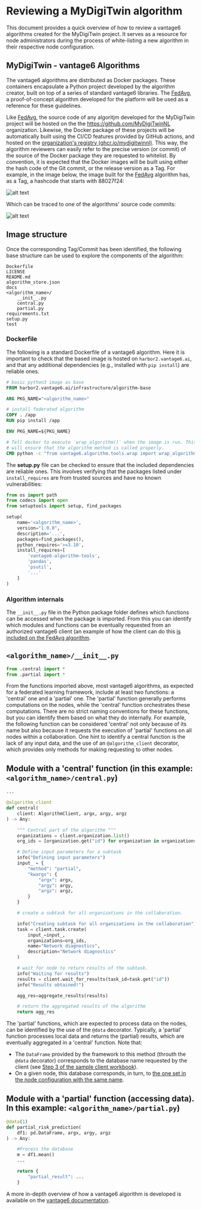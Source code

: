 
# Reviewing a MyDigiTwin algorithm

This document provides a quick overview of how to review a vantage6 algorithms created for the MyDigiTwin project. It serves as a resource for node administrators during the process of white-listing a new algorithm in their respective node configuration.

## MyDigiTwin - vantage6 Algorithms

The vantage6 algorithms are distributed as Docker packages. These containers encapsulate a Python project developed by the algorithm creator, built on top of a series of standard vantage6 libraries. The [FedAvg](https://github.com/MyDigiTwinNL/FedAvg_vantage6), a proof-of-concept algorithm developed for the platform will be used as a reference for these guidelines.

Like [FedAvg](https://github.com/MyDigiTwinNL/FedAvg_vantage6), the source code of any algoritjm developed for the MyDigiTwin project will be hosted on the the https://github.com/MyDigiTwinNL organization. Likewise, the Docker package of these projects will be automatically built using the CI/CD features provided by GitHub actions, and hosted on the [organization's registry (ghcr.io/mydigitwinnl)](https://github.com/orgs/MyDigiTwinNL/packages). This way, the algorithm reviewers can easily refer to the precise version (or commit) of the source of the Docker package they are requested to whitelist. By convention, it is expected that the Docker images will be built using either the hash code of the Git commit, or the release version as a Tag. For example, in the image below, the image built for the [FedAvg](https://github.com/MyDigiTwinNL/FedAvg_vantage6) algorithm has, as a Tag, a hashcode that starts with 88027f24:

![alt text](img/package_list-1.png)

Which can be traced to one of the algorithms' source code commits:

![alt text](img/commits.png)

## Image structure

Once the corresponding Tag/Commit has been identified, the following base structure can be used to explore the components of the algorithm:

```
Dockerfile
LICENSE
README.md
algorithm_store.json
docs
<algorithm_name>/
    __init__.py    
    central.py
    partial.py
requirements.txt
setup.py
test
```

### Dockerfile 

The following is a standard Dockerfile of a vantage6 algorithm. Here it is important to check that the based image is hosted on `harbor2.vantage6.ai`, and that any additional dependencies (e.g., installed with `pip install`) are reliable ones.

```Dockerfile
# basic python3 image as base
FROM harbor2.vantage6.ai/infrastructure/algorithm-base

ARG PKG_NAME="<algorithm_name>"

# install federated algorithm
COPY . /app
RUN pip install /app

ENV PKG_NAME=${PKG_NAME}

# Tell docker to execute `wrap_algorithm()` when the image is run. This function
# will ensure that the algorithm method is called properly.
CMD python -c "from vantage6.algorithm.tools.wrap import wrap_algorithm; wrap_algorithm()"

```

The **setup.py** file can be checked to ensure that the included dependencies are reliable ones. This involves verifying that the packages listed under `install_requires` are from trusted sources and have no known vulnerabilities:


```python
from os import path
from codecs import open
from setuptools import setup, find_packages

setup(
    name='<algorithm_name>',
    version="1.0.0",
    description='...',
    packages=find_packages(),
    python_requires='>=3.10',
    install_requires=[
        'vantage6-algorithm-tools',
        'pandas',
        'psutil',
        '...'
    ]
)
```

### Algorithm internals

The `__init__.py` file in the Python package folder defines which functions can be accessed when the package is imported. From this you can identify which modules and functions can be eventually requested from an authorized vantage6 client (an example of how the client can do this [is included on the FedAvg algorithm](https://github.com/MyDigiTwinNL/FedAvg_vantage6/blob/main/sample_client/research_env_client_notebook.ipynb).

## `<algorithm_name>/__init__.py`
```python
from .central import *
from .partial import *
```

From the functions imported above, most vantage6 algorithms, as expected for a federated learning framework, include at least two functions: a 'central' one and a 'partial' one. The 'partial' function generally performs computations on the nodes, while the 'central' function orchestrates these computations. There are no strict naming conventions for these functions, but you can identify them based on what they do internally. For example, the following function can be considered 'central' not only because of its name but also because it requests the execution of 'partial' functions on all nodes within a collaboration. One hint to identify a central function is the lack of any input data, and the use of an `@algorithm_client` decorator, which provides only methods for making requesting to other nodes. 

## Module with a 'central' function (in this example: `<algorithm_name>/central.py`)

```python
...

@algorithm_client
def central(
    client: AlgorithmClient, argx, argy, argz
) -> Any:

    """ Central part of the algorithm """
    organizations = client.organization.list()
    org_ids = [organization.get("id") for organization in organizations]

    # Define input parameters for a subtask
    info("Defining input parameters")
    input_ = {
        "method": "partial",
        "kwargs": {
            "argx": argx,
            "argy": argy,
            "argz": argz,
        }
    }

    # create a subtask for all organizations in the collaboration.

    info("Creating subtask for all organizations in the collaboration")
    task = client.task.create(
        input_=input_,
        organizations=org_ids,
        name="Network diagnostics",
        description="Network diagnostics"
    )

    # wait for node to return results of the subtask.
    info("Waiting for results")
    results = client.wait_for_results(task_id=task.get("id"))
    info("Results obtained!")

    agg_res=aggregate_results(results)

    # return the aggregated results of the algorithm
    return agg_res
```

The 'partial' functions, which are expected to process data on the nodes, can be identified by the use of the `@data` decorator. Typically, a 'partial' function processes local data and returns the (partial) results, which are eventually aggregated in a 'central' function. Note that:

- The `DataFrame` provided by the framework to this method (throuth the `@data` decorator) corresponds to the database name requested by the client (see [Step 3 of the sample client workbook](https://github.com/MyDigiTwinNL/FedAvg_vantage6/blob/main/sample_client/research_env_client_notebook.ipynb)).
- On a given node, this database corresponds, in turn, to [the one set in the node configuration with the same name](https://github.com/MyDigiTwinNL/MyDigiTwin-federeated-learning-node-setup-guidelines#22-edit-the-corresponding-file).


## Module with a 'partial' function (accessing data). In this example: `<algorithm_name>/partial.py`)

```python
@data(1)
def partial_risk_prediction(
    df1: pd.DataFrame, argx, argy, argz
) -> Any:

    #Process the database
    m = df1.mean()
    ...

    return {
        "partial_result": ...
    }
```


A more in-depth overview of how a vantage6 algorithm is developed is available on the [vantage6 documentation](https://docs.vantage6.ai/en/main/algorithms/index.html).

